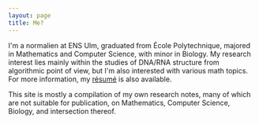 ```yaml
---
layout: page
title: Me?
---
```


I'm a normalien at ENS Ulm, graduated from École Polytechnique, majored in Mathematics and Computer Science, with minor in Biology. My research interest lies mainly within the studies of DNA/RNA structure from algorithmic point of view, but I'm also interested with various math topics. For more information, my <ins>[résumé](/littlenotebook/assets/CV.pdf)</ins> is also available.

This site is mostly a compilation of my own research notes, many of which are not suitable for publication, on Mathematics, Computer Science, Biology, and intersection thereof.